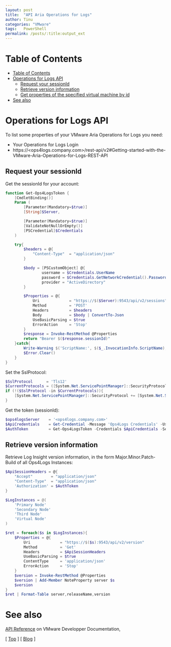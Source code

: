 ```yaml
---
layout: post
title:  "API Aria Operations for Logs"
author: Tinu
categories: "VMware"
tags:   PowerShell
permalink: /posts/:title:output_ext
---
```


# Table of Contents

- [Table of Contents](#table-of-contents)
- [Operations for Logs API](#operations-for-logs-api)
    - [Request your sessionId](#request-your-sessionid)
    - [Retrieve version information](#retrieve-version-information)
    - [Get properties of the specified virtual machine by id](#get-properties-of-the-specified-virtual-machine-by-id)
- [See also](#see-also)

# Operations for Logs API

To list some properties of your VMware Aria Operations for Logs you need:

- Your Operations for Logs Login
- https://<ops4logs.company.com>/rest-api/v2#Getting-started-with-the-VMware-Aria-Operations-for-Logs-REST-API

## Request your sessionId

Get the sessionId for your account:

````powershell
function Get-Ops4LogsToken {
    [CmdletBinding()]
    Param (
        [Parameter(Mandatory=$true)]
        [String]$Server,

        [Parameter(Mandatory=$true)]
        [ValidateNotNullOrEmpty()]
        [PSCredential]$Credentials
    )

    try{
        $headers = @{
            "Content-Type"  = "application/json"
        }

        $body = [PSCustomObject] @{
                username = $Credentials.UserName
                password = $Credentials.GetNetworkCredential().Password
                provider = "ActiveDirectory"
        }

        $Properties = @{
            Uri             = "https://$($Server):9543/api/v2/sessions"
            Method          = 'POST'
            Headers         = $headers
            Body            = $body | ConvertTo-Json
            UseBasicParsing = $true
            ErrorAction     = 'Stop'
        }
        $response = Invoke-RestMethod @Properties      
        return "Bearer $($response.sessionId)"
    }catch{
        Write-Warning $('ScriptName:', $($_.InvocationInfo.ScriptName), 'LineNumber:', $($_.InvocationInfo.ScriptLineNumber), 'Message:', $($_.Exception.Message) -Join ' ')
        $Error.Clear()
    }
}
````

Set the SslProtocol:

````powershell
$SslProtocol      = 'Tls12'
$CurrentProtocols = ([System.Net.ServicePointManager]::SecurityProtocol).toString() -split ', '
if (!($SslProtocol -in $CurrentProtocols)){
    [System.Net.ServicePointManager]::SecurityProtocol += [System.Net.SecurityProtocolType]::$($SslProtocol)
}
````

Get the token (sessionId):

````powershell
$ops4logsServer    = '<ops4logs.company.com>'
$ApiCredentials    = Get-Credential -Message 'Ops4Logs Credentials' -UserName "$($env:USERDOMAIN)\$($env:USERNAME)"
$AuthToken         = Get-Ops4LogsToken -Credentials $ApiCredentials -Server $ops4logsServer
````

## Retrieve version information

Retrieve Log Insight version information, in the form Major.Minor.Patch-Build of all Ops4Logs Instances:

````powershell
$ApiSessionHeaders = @{
    "Accept"        = "application/json"
    "Content-Type"  = "application/json"
    'Authorization' = $AuthToken
}

$LogInstances = @(
    'Primary Node'
    'Secondary Node'
    'Third Node'
    'Virtual Node'
)

$ret = foreach($s in $LogInstances){
    $Properties = @{
        Uri             = "https://$($s):9543/api/v2/version"
        Method          = 'Get'
        Headers         = $ApiSessionHeaders
        UseBasicParsing = $true
        ContentType     = 'application/json'
        ErrorAction     = 'Stop'
    }
    $version = Invoke-RestMethod @Properties
    $version | Add-Member NoteProperty server $s
    $version
}
$ret | Format-Table server,releaseName,version
````

# See also

[API Reference](https://developer.vmware.com/apis/1458/) on VMware Developper Documentation,

[ [Top](#table-of-contents) ] [ [Blog](../categories.html) ]
